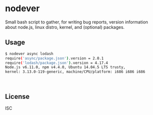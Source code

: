 ﻿
<!--#echo json="package.json" key="name" underline="=" -->
nodever
=======
<!--/#echo -->

<!--#echo json="package.json" key="description" -->
Small bash script to gather, for writing bug reports, version information
about node.js, linux distro, kernel, and (optional) packages.
<!--/#echo -->

Usage
-----

```bash
$ nodever async lodash
require('async/package.json').version = 2.0.1
require('lodash/package.json').version = 4.17.4
Node.js v6.11.0, npm v4.4.0, Ubuntu 14.04.5 LTS trusty,
kernel: 3.13.0-119-generic, machine/CPU/platform: i686 i686 i686
```

&nbsp;


License
-------
<!--#echo json="package.json" key=".license" -->
ISC
<!--/#echo -->
